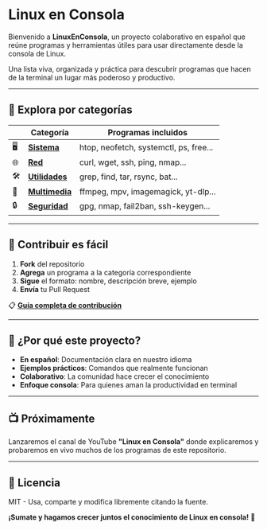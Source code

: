 # Linux en Consola

Bienvenido a **LinuxEnConsola**, un proyecto colaborativo en español que reúne programas y herramientas útiles para usar directamente desde la consola de Linux.

Una lista viva, organizada y práctica para descubrir programas que hacen de la terminal un lugar más poderoso y productivo.

---

## 📂 Explora por categorías

| | Categoría | Programas incluidos |
|---|-----------|------------|
| 🖥️ | [**Sistema**](sistema.md) | htop, neofetch, systemctl, ps, free... |
| 🌐 | [**Red**](red.md) | curl, wget, ssh, ping, nmap... |
| 🛠️ | [**Utilidades**](utilidades.md) | grep, find, tar, rsync, bat... |
| 🎵 | [**Multimedia**](multimedia.md) | ffmpeg, mpv, imagemagick, yt-dlp... |
| 🔒 | [**Seguridad**](seguridad.md) | gpg, nmap, fail2ban, ssh-keygen... |

---

## 🤝 Contribuir es fácil

1. **Fork** del repositorio
2. **Agrega** un programa a la categoría correspondiente
3. **Sigue** el formato: nombre, descripción breve, ejemplo
4. **Envía** tu Pull Request

📋 **[Guía completa de contribución](CONTRIBUTING.md)**

---

## 🎯 ¿Por qué este proyecto?

- **En español**: Documentación clara en nuestro idioma
- **Ejemplos prácticos**: Comandos que realmente funcionan  
- **Colaborativo**: La comunidad hace crecer el conocimiento
- **Enfoque consola**: Para quienes aman la productividad en terminal

---

## 📺 Próximamente

Lanzaremos el canal de YouTube **"Linux en Consola"** donde explicaremos y probaremos en vivo muchos de los programas de este repositorio.

---

## 📄 Licencia

MIT - Usa, comparte y modifica libremente citando la fuente.

**¡Sumate y hagamos crecer juntos el conocimiento de Linux en consola!** 🚀